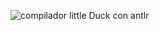 
![compilador little Duck con antlr](https://github.com/user-attachments/assets/d8b86505-25aa-42ef-98b3-a7343cfdb66e)
